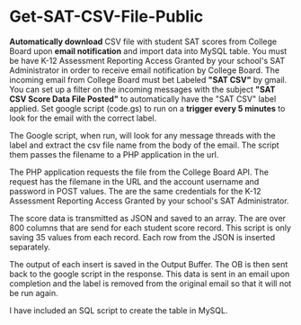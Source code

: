 # Get-SAT-CSV-File-Public
**Automatically download** CSV file with student SAT scores from College Board upon **email notification** and import data into MySQL table. You must be have K-12 Assessment Reporting Access Granted by your school's SAT Administrator in order to receive email notification by College Board.  The incoming email from College Board must bet Labeled **"SAT CSV"** by gmail. You can set up a filter on the incoming messages with the subject **"SAT CSV Score Data File Posted"** to automatically have the "SAT CSV" label applied.  Set google script (code.gs) to run on a **trigger every 5 minutes** to look for the email with the correct label.

The Google script, when run, will look for any message threads with the label and extract the csv file name from the body of the email.  The script them passes the filename to a PHP application in the url.

The PHP application requests the file from the College Board API.  The request has the filemane in the URL and the account username and password in POST values.  The are the same credentials for the K-12 Assessment Reporting Access Granted by your school's SAT Administrator.

The score data is transmitted as JSON and saved to an array.  The are over 800 columns that are send for each student score record.  This script is only saving 35 values from each record.  Each row from the JSON is inserted separately.

The output of each insert is saved in the Output Buffer.  The OB is then sent back to the google script in the response.  This data is sent in an email upon completion and the label is removed from the original email so that it will not be run again.

I have included an SQL script to create the table in MySQL.
